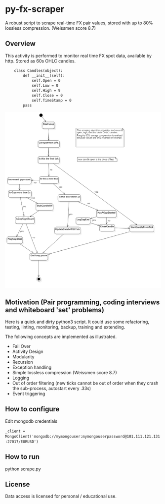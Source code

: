 # py-fx-scraper
A robust script to scrape real-time FX pair values, stored with up to 80% lossless compression. (Weissmen score 8.7) 

## Overview

This activity is performed to monitor real time FX spot data, available by http. Stored as 60s OHLC candles. 

        class Candles(object):
            def __init__(self):
                self.Open = 0
                self.Low = 0
                self.High = 9
                self.Close = 0
                self.TimeStamp = 0
            pass   

![](FXScrapeActivityDiagram.png?raw=true)

## Motivation (Pair programming, coding interviews and whiteboard 'set' problems)

Here is a quick and dirty python3 script. It could use some refactoring, testing, linting, monitoring, backup, training and extending.   

The following concepts are implemented as illustrated.

* Fail Over
* Activity Design  
* Modularity
* Recursion
* Exception handling
* Simple lossless compression (Weissmen score 8.7)
* Logging 
* Out of order filtering (new ticks cannot be out of order when they crash the sub-process, autostart every .33s)
* Event triggering

## How to configure

Edit mongodb credentials

`_client = MongoClient('mongodb://mymongouser:mymongouserpassword@101.111.121.131:27017/EURUSD')`

## How to run

python scrape.py

## License

Data access is licensed for personal / educational use.   




